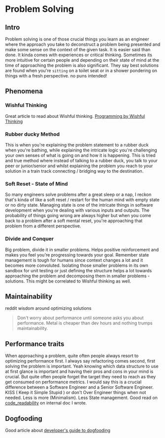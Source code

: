 # Problem Solving

## Intro

Problem solving is one of those crucial things you learn as an engineer where the approach you take to deconstruct a problem being presented and make some sense on the context of the given task.
It is easier said than done. It kinda comes with experiences or critical thinking. Sometimes its more intuitive for certain people and depending on their state of mind at the time of approaching the problem is also significant. 
They say best solutions are found when you're `sitting` on a toilet seat or in a shower pondering on things with a fresh perspective. no puns intended!

## Phenomena

### Wishful Thinking

Great article to read about Wishful thinking.
[Programming by Wishful Thinking](https://flatrick.github.io/notes/Programming-by-Wishful-Thinking/)

### Rubber ducky Method

This is when you're explaining the problem statement to a rubber duck when you're bathing, while explaining the intricate logic you're challenging your own senses of what is going on and how it is happening. This is tried and true method where instead of talking to a rubber duck, you talk to your peer or junior/senior and whilst explaining the problem you reach to your solution in a train track connecting / bridging way to the destination.

### Soft Reset - State of Mind

So many engineers solve problems after a great sleep or a nap, I reckon that's kinda of like a soft reset / restart for the human mind with empty state or no dirty state. Managing state is one of the intricate things in software development when you're dealing with various inputs and outputs. The probability of things going wrong are always higher but when you come back to a problem after a soft mental reset, you're approaching that problem from a different perspective.

### Divide and Conquer

Big problem, divide it in smaller problems. Helps positive reinforcement and makes you feel you're progressing towards your goal. Remember state management is tough for humans since context changes a lot and it becomes more convoluted. 
Isolating those smaller problems in its own sandbox for unit testing or just defining the structure helps a lot towards approaching the problem and decomposing them in smaller problems - solutions. This might be correlated to Wishful thinking as well.

## Maintainability

reddit wisdom around optimizing solutions

> Don't worry about performance until someone asks you about performance. Metal is cheaper than dev hours and nothing trumps maintainability.

## Performance traits

When approaching a problem, quite often people always resort to optimizing performance first. I always say refactoring comes second, first solving the problem is important. Yeah knowing which data structure to use at first glance is important and having their pros and cons in your mind is crucial. But quite often people forget the target they need to reach as they get consumed on performance metrics. I would say this is a crucial difference between a Software Engineer and a Senior Software Engineer. KISS ( Keep it Simple Stupid ) or don't Over Engineer things when not needed. Less is more (Minimalism). Less State management. 
Good read on [code_readability](code_readability.md) on internal doc I wrote.


## Dogfooding

Good article about [developer's guide to dogfooding](https://codesubmit.io/blog/is-dogfooding-right-for-your-team/)